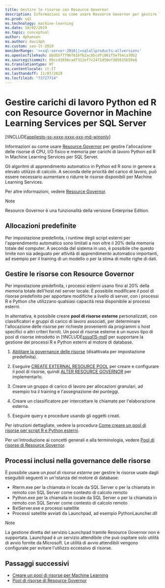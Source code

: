 ```yaml
---
title: Gestire le risorse con Resource Governor
description: Informazioni su come usare Resource Governor per gestire l'allocazione delle risorse di CPU, I/O fisico e memoria per carichi di lavoro Python ed R in Machine Learning Services per SQL Server.
ms.prod: sql
ms.technology: machine-learning
ms.date: 10/02/2019
ms.topic: conceptual
author: dphansen
ms.author: davidph
ms.custom: seo-lt-2019
monikerRange: '>=sql-server-2016||=sqlallproducts-allversions'
ms.openlocfilehash: bbd55f7796f61bfb2ac85cdfc061f5e754ca70b2
ms.sourcegitcommit: 09ccd103bcad7312ef7c2471d50efd85615b59e8
ms.translationtype: HT
ms.contentlocale: it-IT
ms.lasthandoff: 11/07/2019
ms.locfileid: "73727714"
---
```

# <a name="manage-python-and-r-workloads-with-resource-governor-in-sql-server-machine-learning-services"></a>Gestire carichi di lavoro Python ed R con Resource Governor in Machine Learning Services per SQL Server
[!INCLUDE[appliesto-ss-xxxx-xxxx-xxx-md-winonly](../../includes/appliesto-ss-xxxx-xxxx-xxx-md-winonly.md)]

Informazioni su come usare [Resource Governor](../../relational-databases/resource-governor/resource-governor.md) per gestire l'allocazione delle risorse di CPU, I/O fisico e memoria per carichi di lavoro Python ed R in Machine Learning Services per SQL Server.

Gli algoritmi di apprendimento automatico in Python ed R sono in genere a elevato utilizzo di calcolo. A seconda delle priorità del carico di lavoro, può essere necessario aumentare o ridurre le risorse disponibili per Machine Learning Services.

Per altre informazioni, vedere [Resource Governor](../../relational-databases/resource-governor/resource-governor.md).

> [!NOTE] 
> Resource Governor è una funzionalità della versione Enterprise Edition.

## <a name="default-allocations"></a>Allocazioni predefinite

Per impostazione predefinita, i runtime degli script esterni per l'apprendimento automatico sono limitati a non oltre il 20% della memoria totale del computer. A seconda del sistema in uso, è possibile che questo limite non sia adeguato per attività di apprendimento automatico importanti, ad esempio per il training di un modello o per la stima di molte righe di dati. 

## <a name="manage-resources-with-resource-governor"></a>Gestire le risorse con Resource Governor
 
Per impostazione predefinita, i processi esterni usano fino al 20% della memoria totale dell'host nel server locale. È possibile modificare il pool di risorse predefinito per apportare modifiche a livello di server, con i processi R e Python che utilizzano qualsiasi capacità resa disponibile ai processi esterni.

In alternativa, è possibile creare **pool di risorse esterne** personalizzati, con classificatori e gruppi di carico di lavoro associati, per determinare l'allocazione delle risorse per richieste provenienti da programmi o host specifici o altri criteri forniti. Un pool di risorse esterne è un nuovo tipo di pool di risorse introdotto in [!INCLUDE[sssql15-md](../../includes/sssql15-md.md)] per supportare la gestione dei processi R e Python esterni al motore di database.

1. [Abilitare la governance delle risorse](https://docs.microsoft.com/sql/relational-databases/resource-governor/enable-resource-governor) (disattivata per impostazione predefinita).

2. Eseguire [CREATE EXTERNAL RESOURCE POOL](https://docs.microsoft.com/sql/t-sql/statements/create-external-resource-pool-transact-sql) per creare e configurare il pool di risorse, quindi [ALTER RESOURCE GOVERNOR](https://docs.microsoft.com/sql/t-sql/statements/alter-resource-governor-transact-sql) per implementarlo.

3. Creare un gruppo di carico di lavoro per allocazioni granulari, ad esempio tra il training e l'assegnazione dei punteggi.

4. Creare un classificatore per intercettare le chiamate per l'elaborazione esterna.

5. Eseguire query e procedure usando gli oggetti creati.

Per istruzioni dettagliate, vedere la procedura [Come creare un pool di risorse per script R e Python esterni](../../advanced-analytics/r/how-to-create-a-resource-pool-for-r.md).

Per un'introduzione ai concetti generali e alla terminologia, vedere [Pool di risorse di Resource Governor](../../relational-databases/resource-governor/resource-governor-resource-pool.md).

## <a name="processes-under-resource-governance"></a>Processi inclusi nella governance delle risorse
  
 È possibile usare un *pool di risorse esterne* per gestire le risorse usate dagli eseguibili seguenti in un'istanza del motore di database:

+ Rterm.exe per la chiamata in locale da SQL Server o per la chiamata in remoto con SQL Server come contesto di calcolo remoto
+ Python.exe per la chiamata in locale da SQL Server o per la chiamata in remoto con SQL Server come contesto di calcolo remoto
+ BxlServer.exe e processi satellite
+ Processi satellite avviati da Launchpad, ad esempio PythonLauncher.dll
  
> [!NOTE]
> La gestione diretta del servizio Launchpad tramite Resource Governor non è supportata. Launchpad è un servizio attendibile che può ospitare solo utilità di avvio fornite da Microsoft. Le utilità di avvio attendibili vengono configurate per evitare l'utilizzo eccessivo di risorse.
  
## <a name="next-steps"></a>Passaggi successivi

+ [Creare un pool di risorse per Machine Learning](create-external-resource-pool.md)
+ [Pool di risorse di Resource Governor](../../relational-databases/resource-governor/resource-governor-resource-pool.md)
